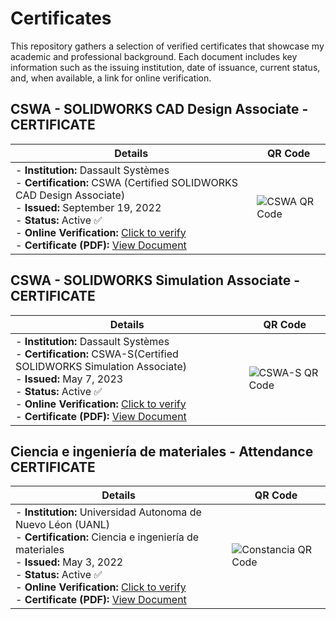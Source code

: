 # Certificates
This repository gathers a selection of verified certificates that showcase my academic and professional background. Each document includes key information such as the issuing institution, date of issuance, current status, and, when available, a link for online verification.

## CSWA - SOLIDWORKS CAD Design Associate - CERTIFICATE 

| Details | QR Code |
|---------|---------|
| - **Institution:** Dassault Systèmes<br>- **Certification:** CSWA (Certified SOLIDWORKS CAD Design Associate)<br>- **Issued:** September 19, 2022<br>- **Status:** Active ✅<br>- **Online Verification:** [Click to verify](https://cv.virtualtester.com/qr/?b=SLDWRKS&i=C-BKQGFTRJVW)<br>- **Certificate (PDF):** [View Document](./certificates/Certificate_C-BKQGFTRJVW.pdf) | <img src="https://api.qrserver.com/v1/create-qr-code/?size=160x160&data=https://cv.virtualtester.com/qr/%3Fb%3DSLDRWKS%26i%3DC-BKQGFTRJVW" alt="CSWA QR Code">


## CSWA - SOLIDWORKS Simulation Associate - CERTIFICATE 

| Details | QR Code |
|---------|---------|
| - **Institution:** Dassault Systèmes<br>- **Certification:** CSWA-S(Certified SOLIDWORKS Simulation Associate)<br>- **Issued:** May 7, 2023<br>- **Status:** Active ✅<br>- **Online Verification:** [Click to verify](https://cv.virtualtester.com/qr/?b=SLDWRKS&i=C-TDJHEQZ8K5)<br>- **Certificate (PDF):** [View Document](./certificates/Certificate_C-TDJHEQZ8K5.pdf) | <img src="https://api.qrserver.com/v1/create-qr-code/?size=160x160&data=https://cv.virtualtester.com/qr/%3Fb%3DSLDRWKS%26i%3DC-TDJHEQZ8K5" alt="CSWA-S QR Code">


## Ciencia e ingeniería de materiales - Attendance CERTIFICATE 

| Details | QR Code |
|---------|---------|
| - **Institution:** Universidad Autonoma de Nuevo Léon (UANL)<br>- **Certification:** Ciencia e ingeniería de materiales  <br>- **Issued:** May 3, 2022<br>- **Status:** Active ✅<br>- **Online Verification:** [Click to verify](https://academica.mx/mod/customcert/verify_certificate.php?contextid=1022787&code=TG2OVQpAkm&qrcode=1)<br>- **Certificate (PDF):** [View Document](./certificates/Constancia.pdf) | <img src="https://api.qrserver.com/v1/create-qr-code/?size=170x170&data=https://academica.mx/mod/customcert/verify_certificate.php%3Fcontextid=1022787%26code=TG2OVQpAkm%26qrcode=1" alt="Constancia QR Code">

